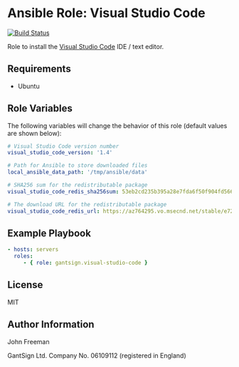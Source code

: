 Ansible Role: Visual Studio Code
================================

[![Build Status](https://travis-ci.org/gantsign/ansible-role-visual-studio-code.svg?branch=master)](https://travis-ci.org/gantsign/ansible-role-visual-studio-code)

Role to install the [Visual Studio Code](https://code.visualstudio.com) IDE / text editor.

Requirements
------------

* Ubuntu

Role Variables
--------------

The following variables will change the behavior of this role (default values
are shown below):

```yaml
# Visual Studio Code version number
visual_studio_code_version: '1.4'

# Path for Ansible to store downloaded files
local_ansible_data_path: '/tmp/ansible/data'

# SHA256 sum for the redistributable package
visual_studio_code_redis_sha256sum: 53eb2cd235b395a28e7fda6f50f904fd5665877e354609f836a6b60a1592c9c9

# The download URL for the redistributable package
visual_studio_code_redis_url: https://az764295.vo.msecnd.net/stable/e724f269ded347b49fcf1657fc576399354e6703/code_1.3.0-1467909982_amd64.deb
```

Example Playbook
----------------

```yaml
- hosts: servers
  roles:
     - { role: gantsign.visual-studio-code }
```

License
-------

MIT

Author Information
------------------

John Freeman

GantSign Ltd.
Company No. 06109112 (registered in England)
